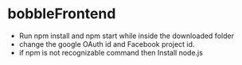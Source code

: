# bobbleFrontend

<!-- UL -->
* Run npm install and npm start while inside the downloaded folder
* change the google OAuth id and Facebook project id.
* if npm is not recognizable command then
Install node.js
